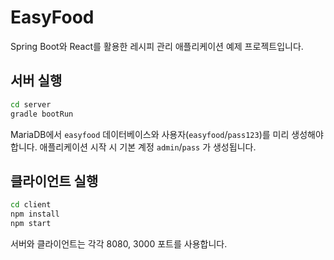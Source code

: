# EasyFood

Spring Boot와 React를 활용한 레시피 관리 애플리케이션 예제 프로젝트입니다.

## 서버 실행

```bash
cd server
gradle bootRun
```

MariaDB에서 `easyfood` 데이터베이스와 사용자(`easyfood`/`pass123`)를 미리 생성해야 합니다.
애플리케이션 시작 시 기본 계정 `admin`/`pass` 가 생성됩니다.

## 클라이언트 실행

```bash
cd client
npm install
npm start
```

서버와 클라이언트는 각각 8080, 3000 포트를 사용합니다.
